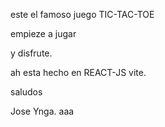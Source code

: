 este el famoso juego TIC-TAC-TOE

empieze a jugar

y disfrute.

ah
esta hecho en REACT-JS vite.

saludos

Jose Ynga.
aaa
